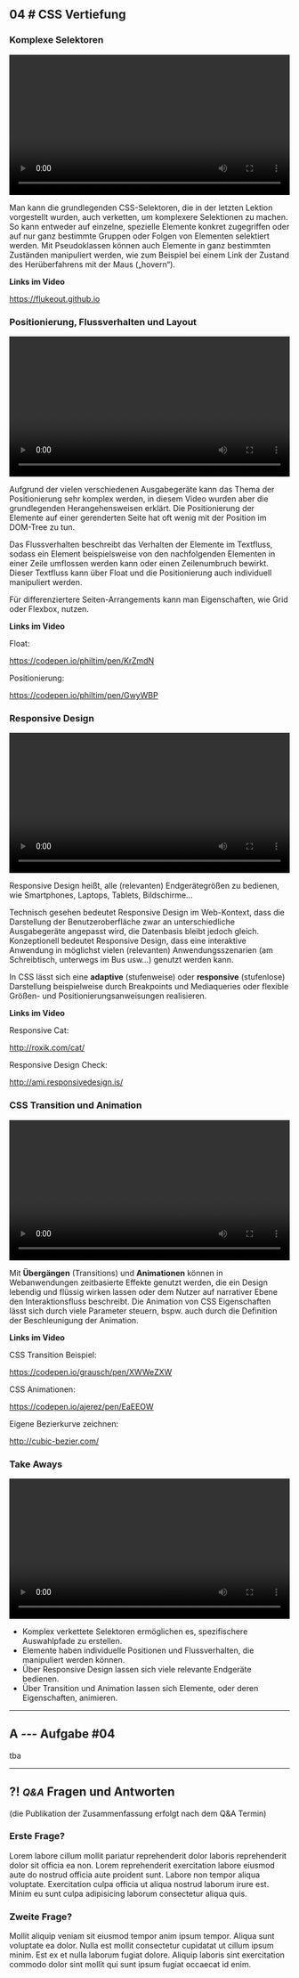 ## **04 _#_** CSS Vertiefung

### Komplexe Selektoren
<video controls width="100%"> 
    <source src="https://lehre.gabriel-rausch.de/HFU/EIA1_SoSe20/L04/01_CSS_Komplexe_Selektoren.mp4" type="video/mp4"> 
    <a href="https://lehre.gabriel-rausch.de/HFU/EIA1_SoSe20/L04/01_CSS_Komplexe_Selektoren.mp4">Zum Video</a>
</video>

Man kann die grundlegenden CSS-Selektoren, die in der letzten Lektion vorgestellt wurden, auch verketten, um komplexere Selektionen zu machen. So kann entweder auf einzelne, spezielle Elemente konkret zugegriffen oder auf nur ganz bestimmte Gruppen oder Folgen von Elementen selektiert werden. Mit Pseudoklassen können auch Elemente in ganz bestimmten Zuständen manipuliert werden, wie zum Beispiel bei einem Link der Zustand des Herüberfahrens mit der Maus („hovern“).

**Links im Video**

<a href="https://flukeout.github.io">https://flukeout.github.io</a>

### Positionierung, Flussverhalten und Layout
<video controls width="100%"> 
    <source src="https://lehre.gabriel-rausch.de/HFU/EIA1_SoSe20/L04/02_CSS_Flussverhalten_Positionierung.mp4" type="video/mp4"> 
    <a href="https://lehre.gabriel-rausch.de/HFU/EIA1_SoSe20/L04/02_CSS_Flussverhalten_Positionierung.mp4">Zum Video</a>
</video>

Aufgrund der vielen verschiedenen Ausgabegeräte kann das Thema der Positionierung sehr komplex werden, in diesem Video wurden aber die grundlegenden Herangehensweisen erklärt.
Die Positionierung der Elemente auf einer gerenderten Seite hat oft wenig mit der Position im DOM-Tree zu tun.

Das Flussverhalten beschreibt das Verhalten der Elemente im Textfluss, sodass ein Element beispielsweise von den nachfolgenden Elementen in einer Zeile umflossen werden kann oder einen Zeilenumbruch bewirkt. Dieser Textfluss kann über Float und die Positionierung auch individuell manipuliert werden.

Für differenziertere Seiten-Arrangements kann man Eigenschaften, wie Grid oder Flexbox, nutzen.

**Links im Video**

Float:

<a href="https://codepen.io/philtim/pen/KrZmdN">https://codepen.io/philtim/pen/KrZmdN</a>

Positionierung:

<a href="https://codepen.io/philtim/pen/GwyWBP">https://codepen.io/philtim/pen/GwyWBP</a>

### Responsive Design
<video controls width="100%"> 
    <source src="https://lehre.gabriel-rausch.de/HFU/EIA1_SoSe20/L04/03_Responsive_Design.mp4" type="video/mp4"> 
    <a href="https://lehre.gabriel-rausch.de/HFU/EIA1_SoSe20/L04/03_Responsive_Design.mp4">Zum Video</a>
</video>

Responsive Design heißt, alle (relevanten) Endgerätegrößen zu bedienen, wie Smartphones, Laptops, Tablets, Bildschirme...

Technisch gesehen bedeutet Responsive Design im Web-Kontext, dass die Darstellung der Benutzeroberfläche zwar an unterschiedliche Ausgabegeräte angepasst wird, die Datenbasis bleibt jedoch gleich. Konzeptionell bedeutet Responsive Design, dass eine interaktive Anwendung in möglichst vielen (relevanten) Anwendungsszenarien (am Schreibtisch, unterwegs im Bus usw...) genutzt werden kann. 

In CSS lässt sich eine **adaptive** (stufenweise) oder **responsive** (stufenlose) Darstellung beispielweise durch Breakpoints und Mediaqueries oder flexible Größen- und Positionierungsanweisungen realisieren.

**Links im Video**

Responsive Cat:

<a href="http://roxik.com/cat/">http://roxik.com/cat/</a>

Responsive Design Check:

<a href="http://ami.responsivedesign.is/">http://ami.responsivedesign.is/</a>

### CSS Transition und Animation
<video controls width="100%"> 
    <source src="https://lehre.gabriel-rausch.de/HFU/EIA1_SoSe20/L04/04_CSS_Transition_und_Animation.mp4" type="video/mp4"> 
    <a href="https://lehre.gabriel-rausch.de/HFU/EIA1_SoSe20/L04/04_CSS_Transition_und_Animation.mp4">Zum Video</a>
</video>

Mit **Übergängen** (Transitions) und **Animationen** können in Webanwendungen zeitbasierte Effekte genutzt werden, die ein Design lebendig und flüssig wirken lassen oder dem Nutzer auf narrativer Ebene den Interaktionsfluss beschreibt. Die Animation von CSS Eigenschaften lässt sich durch viele Parameter steuern, bspw. auch durch die Definition der Beschleunigung der Animation.

**Links im Video**

CSS Transition Beispiel:

<a href="https://codepen.io/grausch/pen/XWWeZXW">https://codepen.io/grausch/pen/XWWeZXW</a>

CSS Animationen:

<a href="https://codepen.io/ajerez/pen/EaEEOW">https://codepen.io/ajerez/pen/EaEEOW</a>

Eigene Bezierkurve zeichnen:

<a href="http://cubic-bezier.com/">http://cubic-bezier.com/</a>

### Take Aways
<video controls width="100%"> 
    <source src="https://lehre.gabriel-rausch.de/HFU/EIA1_SoSe20/L04/05_Take_Aways.mp4" type="video/mp4"> 
    <a href="https://lehre.gabriel-rausch.de/HFU/EIA1_SoSe20/L04/05_Take_Aways.mp4">Zum Video</a>
</video>

* Komplex verkettete Selektoren ermöglichen es, spezifischere Auswahlpfade zu erstellen.
* Elemente haben individuelle Positionen und Flussverhalten, die manipuliert werden können.
* Über Responsive Design lassen sich viele relevante Endgeräte bedienen.
* Über Transition und Animation lassen sich Elemente, oder deren Eigenschaften, animieren.

---

## **A _---_** Aufgabe #04

tba


---


## **?! _<small>Q&A</small>_** Fragen und Antworten
(die Publikation der Zusammenfassung erfolgt nach dem Q&A Termin)


### Erste Frage?
Lorem labore cillum mollit pariatur reprehenderit dolor laboris reprehenderit dolor sit officia ea non. Lorem reprehenderit exercitation labore eiusmod aute do nostrud officia aute proident sunt. Labore non tempor aliqua voluptate. Exercitation culpa officia ut aliqua nostrud laborum irure est. Minim eu sunt culpa adipisicing laborum consectetur aliqua quis.

### Zweite Frage?
Mollit aliquip veniam sit eiusmod tempor anim ipsum tempor. Aliqua sunt voluptate ea dolor. Nulla est mollit consectetur cupidatat ut cillum ipsum minim. Est ex et nulla laborum fugiat dolore. Aliquip laboris sint exercitation commodo dolor sint mollit qui sunt ipsum fugiat occaecat id enim.
